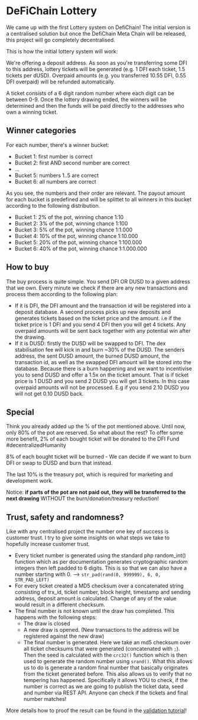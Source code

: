 # DeFiChain Lottery

We came up with the first Lottery system on DefiChain! The initial version is a centralised solution but once the DefiChain Meta Chain will be released, this project will go completely decentralised.

This is how the initial lottery system will work:

We're offering a deposit address. As soon as you're transferring some DFI to this address, lottery tickets will be generated (e.g. 1 DFI each ticket, 1.5 tickets per dUSD). Overpaid amounts (e.g. you transferred 10.55 DFI, 0.55 DFI overpaid) will be refunded automatically.

A ticket consists of a 6 digit random number where each digit can be between 0-9. Once the lottery drawing ended, the winners will be determined and then the funds will be paid directly to the addresses who own a winning ticket.

## Winner categories
For each number, there's a winner bucket:

- Bucket 1: first number is correct
- Bucket 2: first AND second number are correct
- ...
- Bucket 5: numbers 1..5 are correct
- Bucket 6: all numbers are correct

As you see, the numbers and their order are relevant. The payout amount for each bucket is predefined and will be splittet to all winners in this bucket according to the following distribution.

- Bucket 1: 2% of the pot, winning chance 1:10
- Bucket 2: 3% of the pot, winning chance 1:100
- Bucket 3: 5% of the pot, winning chance 1:1.000
- Bucket 4: 10% of the pot, winning chance 1:10.000
- Bucket 5: 20% of the pot, winning chance 1:100.000
- Bucket 6: 40% of the pot, winning chance 1:1.000.000

## How to buy
The buy process is quite simple. You send DFI OR DUSD to a given address that we own. Every minute we check if there are any new transactions and process them according to the following plan:

- If it is DFI, the DFI amount and the transaction id will be registered into a deposit database. A second process picks up new deposits and generates tickets based on the ticket price and the amount. i.e if the ticket price is 1 DFI and you send 4 DFI then you will get 4 tickets. Any overpaid amounts will be sent back together with any potential win after the drawing.
- If it is DUSD: firstly the DUSD will be swapped to DFI. The dex stabilisation fee will kick in and burn ~30% of the DUSD. The senders address, the sent DUSD amount, the burned DUSD amount, the transaction id, as well as the swapped DFI amount will be stored into the database. Because there is a burn happening and we want to incentivise you to send DUSD and offer a 1.5x on the ticket amount. That is if ticket price is 1 DUSD and you send 2 DUSD you will get 3 tickets. In this case overpaid amounts will not be processed. E.g if you send 2.10 DUSD you will not get 0.10 DUSD back.

## Special
Think you already added up the % of the pot mentioned above. Until now, only 80% of the pot are reserved. So what about the rest? To offer some more benefit, 2% of each bought ticket will be donated to the DFI Fund #decentralizedHumanity

8% of each bought ticket will be burned - We can decide if we want to burn DFI or swap to DUSD and burn that instead.

The last 10% is the treasury pot, which is required for marketing and development work.

Notice: **if parts of the pot are not paid out, they will be transferred to the next drawing** WITHOUT the burn/donation/treasury reduction!

## Trust, safety and randomness?

Like with any centralised project the number one key of success is customer trust. I try to give some insights on what steps we take to hopefully increase customer trust.

- Every ticket number is generated using the standard php random_int() function which as per documentation generates cryptographic random integers then left padded to 6 digits. This is so that we can also have a number starting with 0. --> `str_pad(rand(0, 999999), 6, 0, STR_PAD_LEFT)`
- For every ticket created a MD5 checksum over a concatenated string consisting of trx_id, ticket number, block height, timestamp and sending address, deposit amount is calculated. Change of any of the value would result in a different checksum.
- The final number is not known until the draw has completed. This happens with the following steps:
	- The draw is closed
	- A new draw is opened. (New transactions to the address will be registered against the new draw)
	- The final number is generated. Here we take an md5 checksum over all ticket checksums that were generated (concatenated with `;`). Then the seed is calculated with the `crc32()` function which is then used to generate the random number using `srand()`. What this allows us to do is generate a random final number that basically originates from the ticket generated before. This also allows us to verify that no tempering has happened. Specifically it allows YOU to check, if the number is correct as we are going to publish the ticket data, seed and number via REST API. Anyone can check if the tickets and final number matches!

More details how to proof the result can be found in the [validation tutorial](validation_tutorial.md)!
